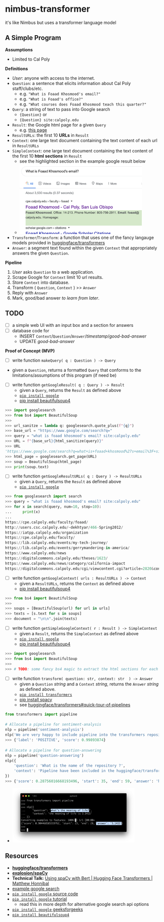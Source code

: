 # nimbus-transformer
it's like Nimbus but uses a transformer language model

## A Simple Program

**Assumptions**
* Limited to Cal Poly

**Definitions**
* _User_: anyone with access to the internet.
* `Question`: a sentence that elicits information about Cal Poly staff/clubs/etc. 
  * e.g. `"What is Foaad Khosmood's email?"`
  * e.g. `"What is Foaad's office?"`
  * e.g. `"What courses does Foaad Khosmood teach this quarter?"`
* `Query`: a string of text to pass into Google search
  * `{Question}` or 
  * `{Question} site:calpoly.edu`
* `Result`: the Google html page for a given `Query`
  * e.g. [this page][4]
* `ResultURLs`: the first 10 **URLs** in `Result`
* `Context`: one large text document containing the text content of each url in `ResultURLs`
* `SimpleContext`: one large text document containing the text content of the first 10 **html sections** in `Result`
  * see the highlighted section in the example google result below
  * <img src="google.png" width="400">
* `Transformer`/`Transform`: a function that uses one of the fancy langauge models provided in [huggingface/transformers][2]
* `Answer`: a segment text found within the given `Context` that appropriately answers the given `Question`.

**Pipeline**
1. _User_ asks `Question` to a web application.
2. Scrape Google for `Context` limit 10 url results.
3. Store `Context` into database.
4. Transform ( `Question`, `Context` ) >> `Answer`
5. Reply with `Answer`
6. Mark, good/bad answer _to learn from later_.


## TODO
- [ ] a simple web UI with an input box and a section for answers
- [ ] database code for 
  * INSERT `Context`/`Question`/`Answer`/_timestamp_/_good-bad-answer_
  * UPDATE _good-bad-answer_

**Proof of Concept (MVP)**

- [ ] write function `makeQuery( q : Question ) -> Query`
 * given a `Question`, returns a formatted `Query` that conforms to the limitations/assumptions of this program (if need be)

- [ ] write function `getGoogleResult( q : Query ) -> Result`
  * given a `Query`, returns the `Result` as defined above
  * [`pip install google`][7]
  * [pip install beautifulsoup4][8]
```python
>>> import googlesearch
>>> from bs4 import BeautifulSoup
>>> 
>>> url_sanitze = lambda q: googlesearch.quote_plus(f"{q}")
>>> base_url = "https://www.google.com/search?q="
>>> query = "what is foaad khosmood's email? site:calpoly.edu"
>>> URL = f"{base_url}{html_sanitize(query)}"
>>> URL
'https://www.google.com/search?q=what+is+foaad+khosmood%27s+email%3F+site%3Acalpoly.edu'
>>> html_page = googlesearch.get_page(URL)
>>> soup = BeautifulSoup(html_page)
>>> print(soup.text)
```

- [ ] write function `getGoogleResultURLs( q : Query ) -> ResultURLs`
  * given a `Query`, returns the `Result` as defined above
  * [`pip install google`][7]
```python
>>> from googlesearch import search
>>> query = "what is foaad khosmood's email? site:calpoly.edu"
>>> for x in search(query, num=10, stop=10):
...     print(x)
...
https://cpe.calpoly.edu/faculty/foaad/
http://users.csc.calpoly.edu/~dekhtyar/466-Spring2012/
https://iatpp.calpoly.edu/organization
https://cpe.calpoly.edu/faculty/
https://lib.calpoly.edu/events/my-tech-journey/
https://lib.calpoly.edu/events/gerrymandering-in-america/
https://www.calpoly.edu/news
https://digitalcommons.calpoly.edu/theses/1623/
https://www.calpoly.edu/news/category/california-impact
https://digitalcommons.calpoly.edu/cgi/viewcontent.cgi?article=2820&context=theses
```

- [ ] write function `getGoogleContext( urls : ResultURLs ) -> Context`
  * given a `ResultURLs`, returns the `Context` as defined above
  * [pip install beautifulsoup4][8]
```python
>>> from bs4 import BeautifulSoup
>>> 
>>> soups = [BeautifulSoup(url) for url in urls]
>>> texts = [s.text for s in soups]
>>> document = "\n\n".join(texts)
```

- [ ] write function `getSimpleGoogleContext( r : Result ) -> SimpleContext`
  * given a `Result`, returns the `SimpleContext` as defined above
  * [`pip install google`][7]
  * [pip install beautifulsoup4][8]
```python
>>> import googlesearch
>>> from bs4 import BeautifulSoup
>>> 
>>> # TODO: some fancy bs4 magic to extract the html sections for each result
```

- [ ] write function `transform( question: str, context: str  ) -> Answer`
  * given a `Question` _string_ and a `Context` _string_, returns the `Answer` _string_ as defined above.
  * [`pip install transformers`][2]
  * [pip install spacy][3]
  * see [huggingface/transformers#quick-tour-of-pipelines][9]
```python
from transformers import pipeline

# Allocate a pipeline for sentiment-analysis
nlp = pipeline('sentiment-analysis')
nlp('We are very happy to include pipeline into the transformers repository.')
>>> {'label': 'POSITIVE', 'score': 0.99893874}

# Allocate a pipeline for question-answering
nlp = pipeline('question-answering')
nlp({
    'question': 'What is the name of the repository ?',
    'context': 'Pipeline have been included in the huggingface/transformers repository'
})
>>> {'score': 0.28756016668193496, 'start': 35, 'end': 59, 'answer': 'huggingface/transformers'}
```
  * <img src="transformers_qa_test.png" width="400">


## Resources
* [**huggingface/transformers**][2]
* [**explosion/spaCy**][3]
* **Technical Talk:** [Using spaCy with Bert | Hugging Face Transformers | Matthew Honnibal][1]
* [example google search][4]
* [`pip install google` source code][7]
* [`pip install google` tutorial][5]
  * read this in more depth for alternative google search api options
* [`pip install google` geeksforgeeks][6]
* [`pip install beautifulsoup4`][8]

[1]: https://www.youtube.com/watch?v=RB9uDpJPZdc
[2]: https://github.com/huggingface/transformers
[3]: https://github.com/explosion/spaCy
[4]: http://google.com/search?q=what+is+foaad+email?+site:calpoly.edu
[5]: https://towardsdatascience.com/current-google-search-packages-using-python-3-7-a-simple-tutorial-3606e459e0d4
[6]: https://www.geeksforgeeks.org/performing-google-search-using-python-code/
[7]: https://github.com/MarioVilas/googlesearch
[8]: https://pypi.org/project/beautifulsoup4/
[9]: https://github.com/huggingface/transformers#quick-tour-of-pipelines
